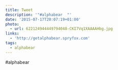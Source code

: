```yaml
---
title: Tweet
description: '"#alphabear  "'
date: '2015-07-17T20:07:19+01:00'
photo:
  - url: 622124944449794048-CKI7Vq1XAAAAHbg.jpg
links:
  - 'http://getalphabear.spryfox.com'
tags:
  - alphabear
---
```

#alphabear  
